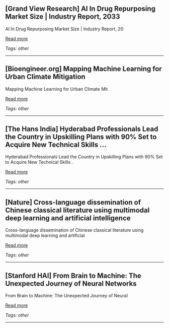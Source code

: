 ## [Grand View Research] AI In Drug Repurposing Market Size | Industry Report, 2033

AI In Drug Repurposing Market Size | Industry Report, 20

[Read more](https://www.grandviewresearch.com/industry-analysis/ai-drug-repurposing-market-report)

_Tags: other_

---
## [Bioengineer.org] Mapping Machine Learning for Urban Climate Mitigation

Mapping Machine Learning for Urban Climate Mit

[Read more](https://bioengineer.org/mapping-machine-learning-for-urban-climate-mitigation/)

_Tags: other_

---
## [The Hans India] Hyderabad Professionals Lead the Country in Upskilling Plans with 90% Set to Acquire New Technical Skills ...

Hyderabad Professionals Lead the Country in Upskilling Plans with 90% Set to Acquire New Technical Skills .

[Read more](https://www.thehansindia.com/business/hyderabad-professionals-lead-the-country-in-upskilling-plans-with-90-set-to-acquire-new-technical-skills-in-fy26-finds-great-learning-report-1010627)

_Tags: other_

---
## [Nature] Cross-language dissemination of Chinese classical literature using multimodal deep learning and artificial intelligence

Cross-language dissemination of Chinese classical literature using multimodal deep learning and artificial

[Read more](https://www.nature.com/articles/s41598-025-05921-1)

_Tags: other_

---
## [Stanford HAI] From Brain to Machine: The Unexpected Journey of Neural Networks

From Brain to Machine: The Unexpected Journey of Neural

[Read more](https://hai.stanford.edu/news/brain-machine-unexpected-journey-neural-networks)

_Tags: other_

---
